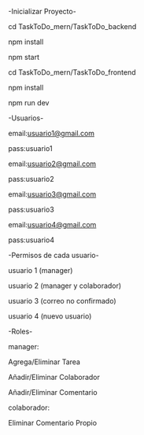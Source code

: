 -Inicializar Proyecto-


cd TaskToDo_mern/TaskToDo_backend

npm install

npm start


cd TaskToDo_mern/TaskToDo_frontend

npm install

npm run dev



-Usuarios-



email:usuario1@gmail.com

pass:usuario1



email:usuario2@gmail.com

pass:usuario2



email:usuario3@gmail.com

pass:usuario3



email:usuario4@gmail.com

pass:usuario4



-Permisos de cada usuario-


usuario 1 (manager)

usuario 2 (manager y colaborador)

usuario 3 (correo no confirmado)

usuario 4 (nuevo usuario) 


-Roles-



manager:

Agrega/Eliminar Tarea

Añadir/Eliminar Colaborador

Añadir/Eliminar Comentario



colaborador:

Eliminar Comentario Propio
